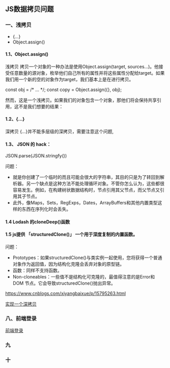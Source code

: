 ## JS数据拷贝问题

### 一、浅拷贝
* {...}
* Object.assign()

####  1.1、Object.assign()
浅拷贝
拷贝一个对象的一种办法是使用Object.assign(target, sources…)。他接受任意数量的源对象，枚举他们自己所有的属性并将这些属性分配给target。如果我们用一个新的空的对象作为target，我们基本上是在进行拷贝。

const obj = /* ... */;
const copy = Object.assign({}, obj);
 
然而，这是一个浅拷贝。如果我们的对象包含一个对象，那他们将会保持共享引用，这不是我们想要的结果：
####  1.2、{...}
深拷贝 {...}并不能多层级的深拷贝，需要注意这个问题,

####  1.3、 JSON 的 hack：
JSON.parse(JSON.stringfy()) 
 
问题：
* 就是你创建了一个临时的而且可能会很大的字符串，其目的只是为了转回到解析器。另一个缺点是这种方法不能处理循环对象。不管你怎么认为，这些都很容易发生。例如，在构建树状数据结构时，节点引用其父节点，而父节点又引用其子节点。
* 此外，像Maps，Sets，RegExps，Dates，ArrayBuffers和其他内置类型这样的东西在序列化时会丢失。

#### 1.4 Lodash 的cloneDeep()函数


#### 1.5 js提供 「structuredClone()」 一个用于深度复制的内置函数。
问题：
* Prototypes：如果structuredClone()与类实例一起使用，您将获得一个普通对象作为返回值，因为结构化克隆会丢弃对象的原型链。
* 函数：同样不支持函数。
* Non-cloneables：一些值不是结构化可克隆的，最值得注意的是Error和 DOM 节点。它会导致structuredClone()抛出异常。

https://www.cnblogs.com/xiyangbaixue/p/15795263.html


[实现一个深拷贝](https://juejin.cn/post/6844903584023183368)


### 八、前端登录

[前端登录](https://juejin.cn/post/6845166891393089544)

###  九

###  十
